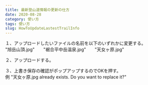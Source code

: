 ```yaml
---
title: 最新登山道情報の更新の仕方
date: 2020-08-28
category: 使い方
tags: 使い方
slug: HowToUpdateLastestTrailInfo
---
```

１、アップロードしたいファイルの名前を以下のいずれかに変更する。\
"旭岳山頂.jpg"　　"裾合平中岳温泉.jpg"　　"天女ヶ原.jpg"

２、アップロードする。

３、上書き保存の確認がポップアップするのでOKを押す。\
例 "天女ヶ原.jpg already exists. Do you want to replace it?"